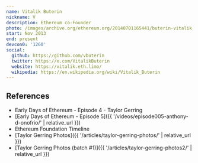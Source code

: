 ```yaml
---
name: Vitalik Buterin
nickname: V
description: Ethereum co-Founder
photo: /images/archive.org/ethereum.org/20140701165441/buterin-vitalik.jpg
start: Nov 2013
end: present
devcon0: '1260'
social:
  github: https://github.com/vbuterin
  twitter: https://x.com/VitalikButerin
  website: https://vitalik.eth.limo/
  wikipedia: https://en.wikipedia.org/wiki/Vitalik_Buterin
---
```


## References

- Early Days of Ethereum - Episode 4 - Taylor Gerring
- [Early Days of Ethereum - Episode 5]({{ '/videos/episode005-anthony-d-onofrio/' | relative_url }})
- Ethereum Foundation Timeline
- [Taylor Gerring Photos]({{ '/articles/taylor-gerring-photos/' | relative_url }})
- [Taylor Gerring Photos (batch #1)]({{ '/articles/taylor-gerring-photos2/' | relative_url }})
